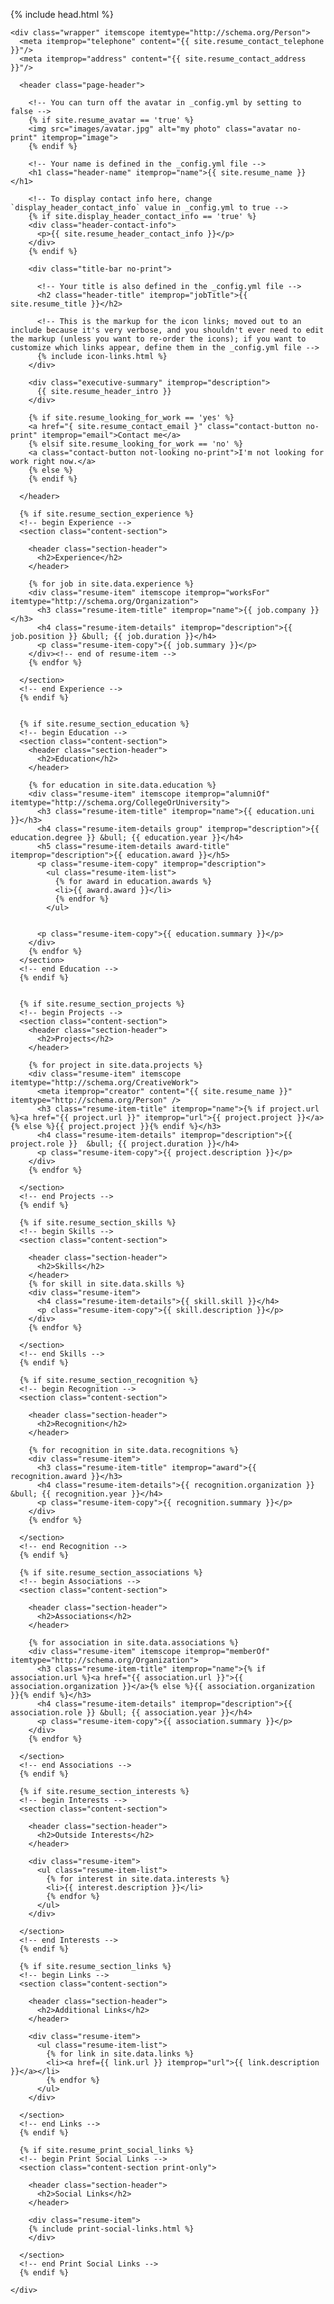 <html>

  {% include head.html %}

  <body class="theme-{% if site.resume_theme %}{{ site.resume_theme }}{% endif %}">

    <div class="wrapper" itemscope itemtype="http://schema.org/Person">
      <meta itemprop="telephone" content="{{ site.resume_contact_telephone }}"/>
      <meta itemprop="address" content="{{ site.resume_contact_address }}"/>

      <header class="page-header">

        <!-- You can turn off the avatar in _config.yml by setting to false -->
        {% if site.resume_avatar == 'true' %}
        <img src="images/avatar.jpg" alt="my photo" class="avatar no-print" itemprop="image">
        {% endif %}

        <!-- Your name is defined in the _config.yml file -->
        <h1 class="header-name" itemprop="name">{{ site.resume_name }}</h1>

        <!-- To display contact info here, change `display_header_contact_info` value in _config.yml to true -->
        {% if site.display_header_contact_info == 'true' %}
        <div class="header-contact-info">
          <p>{{ site.resume_header_contact_info }}</p>
        </div>
        {% endif %}

        <div class="title-bar no-print">

          <!-- Your title is also defined in the _config.yml file -->
          <h2 class="header-title" itemprop="jobTitle">{{ site.resume_title }}</h2>

          <!-- This is the markup for the icon links; moved out to an include because it's very verbose, and you shouldn't ever need to edit the markup (unless you want to re-order the icons); if you want to customize which links appear, define them in the _config.yml file -->
          {% include icon-links.html %}
        </div>

        <div class="executive-summary" itemprop="description">
          {{ site.resume_header_intro }}
        </div>

        {% if site.resume_looking_for_work == 'yes' %}
        <a href="{ site.resume_contact_email }" class="contact-button no-print" itemprop="email">Contact me</a>
        {% elsif site.resume_looking_for_work == 'no' %}
        <a class="contact-button not-looking no-print">I'm not looking for work right now.</a>
        {% else %}
        {% endif %}

      </header>

      {% if site.resume_section_experience %}
      <!-- begin Experience -->
      <section class="content-section">

        <header class="section-header">
          <h2>Experience</h2>
        </header>

        {% for job in site.data.experience %}
        <div class="resume-item" itemscope itemprop="worksFor" itemtype="http://schema.org/Organization">
          <h3 class="resume-item-title" itemprop="name">{{ job.company }}</h3>
          <h4 class="resume-item-details" itemprop="description">{{ job.position }} &bull; {{ job.duration }}</h4>
          <p class="resume-item-copy">{{ job.summary }}</p>
        </div><!-- end of resume-item -->
        {% endfor %}

      </section>
      <!-- end Experience -->
      {% endif %}


      {% if site.resume_section_education %}
      <!-- begin Education -->
      <section class="content-section">
        <header class="section-header">
          <h2>Education</h2>
        </header>

        {% for education in site.data.education %}
        <div class="resume-item" itemscope itemprop="alumniOf" itemtype="http://schema.org/CollegeOrUniversity">
          <h3 class="resume-item-title" itemprop="name">{{ education.uni }}</h3>
          <h4 class="resume-item-details group" itemprop="description">{{ education.degree }} &bull; {{ education.year }}</h4>
          <h5 class="resume-item-details award-title" itemprop="description">{{ education.award }}</h5>
          <p class="resume-item-copy" itemprop="description">
            <ul class="resume-item-list">
              {% for award in education.awards %}
              <li>{{ award.award }}</li>
              {% endfor %}
            </ul>


          <p class="resume-item-copy">{{ education.summary }}</p>
        </div>
        {% endfor %}
      </section>
      <!-- end Education -->
      {% endif %}


      {% if site.resume_section_projects %}
      <!-- begin Projects -->
      <section class="content-section">
        <header class="section-header">
          <h2>Projects</h2>
        </header>

        {% for project in site.data.projects %}
        <div class="resume-item" itemscope itemtype="http://schema.org/CreativeWork">
          <meta itemprop="creator" content="{{ site.resume_name }}" itemtype="http://schema.org/Person" />
          <h3 class="resume-item-title" itemprop="name">{% if project.url %}<a href="{{ project.url }}" itemprop="url">{{ project.project }}</a>{% else %}{{ project.project }}{% endif %}</h3>
          <h4 class="resume-item-details" itemprop="description">{{ project.role }}  &bull; {{ project.duration }}</h4>
          <p class="resume-item-copy">{{ project.description }}</p>
        </div>
        {% endfor %}

      </section>
      <!-- end Projects -->
      {% endif %}

      {% if site.resume_section_skills %}
      <!-- begin Skills -->
      <section class="content-section">

        <header class="section-header">
          <h2>Skills</h2>
        </header>
        {% for skill in site.data.skills %}
        <div class="resume-item">
          <h4 class="resume-item-details">{{ skill.skill }}</h4>
          <p class="resume-item-copy">{{ skill.description }}</p>
        </div>
        {% endfor %}

      </section>
      <!-- end Skills -->
      {% endif %}

      {% if site.resume_section_recognition %}
      <!-- begin Recognition -->
      <section class="content-section">

        <header class="section-header">
          <h2>Recognition</h2>
        </header>

        {% for recognition in site.data.recognitions %}
        <div class="resume-item">
          <h3 class="resume-item-title" itemprop="award">{{ recognition.award }}</h3>
          <h4 class="resume-item-details">{{ recognition.organization }} &bull; {{ recognition.year }}</h4>
          <p class="resume-item-copy">{{ recognition.summary }}</p>
        </div>
        {% endfor %}

      </section>
      <!-- end Recognition -->
      {% endif %}

      {% if site.resume_section_associations %}
      <!-- begin Associations -->
      <section class="content-section">

        <header class="section-header">
          <h2>Associations</h2>
        </header>

        {% for association in site.data.associations %}
        <div class="resume-item" itemscope itemprop="memberOf" itemtype="http://schema.org/Organization">
          <h3 class="resume-item-title" itemprop="name">{% if association.url %}<a href="{{ association.url }}">{{ association.organization }}</a>{% else %}{{ association.organization }}{% endif %}</h3>
          <h4 class="resume-item-details" itemprop="description">{{ association.role }} &bull; {{ association.year }}</h4>
          <p class="resume-item-copy">{{ association.summary }}</p>
        </div>
        {% endfor %}

      </section>
      <!-- end Associations -->
      {% endif %}

      {% if site.resume_section_interests %}
      <!-- begin Interests -->
      <section class="content-section">

        <header class="section-header">
          <h2>Outside Interests</h2>
        </header>

        <div class="resume-item">
          <ul class="resume-item-list">
            {% for interest in site.data.interests %}
            <li>{{ interest.description }}</li>
            {% endfor %}
          </ul>
        </div>

      </section>
      <!-- end Interests -->
      {% endif %}

      {% if site.resume_section_links %}
      <!-- begin Links -->
      <section class="content-section">

        <header class="section-header">
          <h2>Additional Links</h2>
        </header>

        <div class="resume-item">
          <ul class="resume-item-list">
            {% for link in site.data.links %}
            <li><a href={{ link.url }} itemprop="url">{{ link.description }}</a></li>
            {% endfor %}
          </ul>
        </div>

      </section>
      <!-- end Links -->
      {% endif %}

      {% if site.resume_print_social_links %}
      <!-- begin Print Social Links -->
      <section class="content-section print-only">

        <header class="section-header">
          <h2>Social Links</h2>
        </header>

        <div class="resume-item">
        {% include print-social-links.html %}
        </div>

      </section>
      <!-- end Print Social Links -->
      {% endif %}

    </div>

  </body>

</html>

